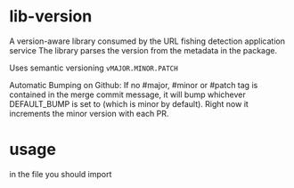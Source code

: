 # lib-version
A version-aware library consumed by the URL fishing detection application service
The library parses the version from the metadata in the package.

Uses semantic versioning `vMAJOR.MINOR.PATCH`

Automatic Bumping on Github: If no #major, #minor or #patch tag is contained in the merge commit message, 
it will bump whichever DEFAULT_BUMP is set to (which is minor by default). Right now it increments the minor version with each PR.

# usage

in the file you should import 